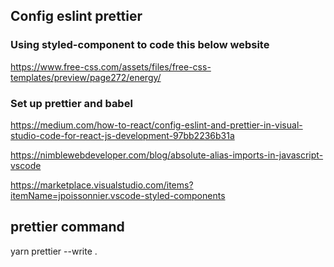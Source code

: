 ## Config eslint prettier

### Using styled-component to code this below website

https://www.free-css.com/assets/files/free-css-templates/preview/page272/energy/

### Set up prettier and babel

https://medium.com/how-to-react/config-eslint-and-prettier-in-visual-studio-code-for-react-js-development-97bb2236b31a

https://nimblewebdeveloper.com/blog/absolute-alias-imports-in-javascript-vscode

https://marketplace.visualstudio.com/items?itemName=jpoissonnier.vscode-styled-components

## prettier command

yarn prettier --write .
